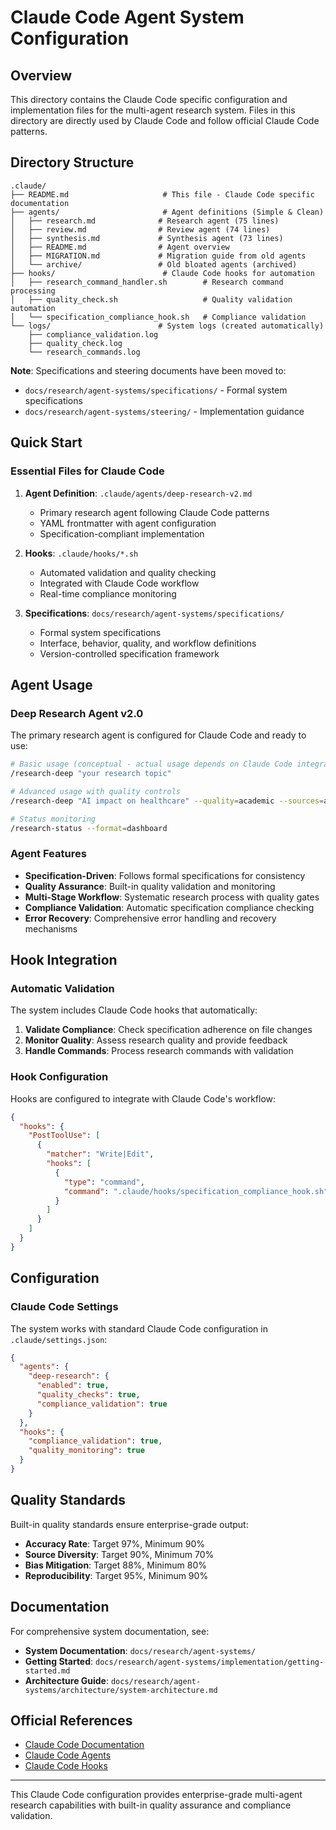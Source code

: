 # Claude Code Agent System Configuration

## Overview

This directory contains the Claude Code specific configuration and implementation files for the multi-agent research system. Files in this directory are directly used by Claude Code and follow official Claude Code patterns.

## Directory Structure

```
.claude/
├── README.md                     # This file - Claude Code specific documentation
├── agents/                       # Agent definitions (Simple & Clean)
│   ├── research.md              # Research agent (75 lines)
│   ├── review.md                # Review agent (74 lines)
│   ├── synthesis.md             # Synthesis agent (73 lines)
│   ├── README.md                # Agent overview
│   ├── MIGRATION.md             # Migration guide from old agents
│   └── archive/                 # Old bloated agents (archived)
├── hooks/                        # Claude Code hooks for automation
│   ├── research_command_handler.sh        # Research command processing
│   ├── quality_check.sh                   # Quality validation automation
│   └── specification_compliance_hook.sh   # Compliance validation
└── logs/                        # System logs (created automatically)
    ├── compliance_validation.log
    ├── quality_check.log
    └── research_commands.log
```

**Note**: Specifications and steering documents have been moved to:
- `docs/research/agent-systems/specifications/` - Formal system specifications
- `docs/research/agent-systems/steering/` - Implementation guidance

## Quick Start

### Essential Files for Claude Code

1. **Agent Definition**: `.claude/agents/deep-research-v2.md`
   - Primary research agent following Claude Code patterns
   - YAML frontmatter with agent configuration
   - Specification-compliant implementation

2. **Hooks**: `.claude/hooks/*.sh`
   - Automated validation and quality checking
   - Integrated with Claude Code workflow
   - Real-time compliance monitoring

3. **Specifications**: `docs/research/agent-systems/specifications/`
   - Formal system specifications
   - Interface, behavior, quality, and workflow definitions
   - Version-controlled specification framework

## Agent Usage

### Deep Research Agent v2.0

The primary research agent is configured for Claude Code and ready to use:

```bash
# Basic usage (conceptual - actual usage depends on Claude Code integration)
/research-deep "your research topic"

# Advanced usage with quality controls
/research-deep "AI impact on healthcare" --quality=academic --sources=academic,government

# Status monitoring
/research-status --format=dashboard
```

### Agent Features

- **Specification-Driven**: Follows formal specifications for consistency
- **Quality Assurance**: Built-in quality validation and monitoring
- **Multi-Stage Workflow**: Systematic research process with quality gates
- **Compliance Validation**: Automatic specification compliance checking
- **Error Recovery**: Comprehensive error handling and recovery mechanisms

## Hook Integration

### Automatic Validation

The system includes Claude Code hooks that automatically:

1. **Validate Compliance**: Check specification adherence on file changes
2. **Monitor Quality**: Assess research quality and provide feedback
3. **Handle Commands**: Process research commands with validation

### Hook Configuration

Hooks are configured to integrate with Claude Code's workflow:

```json
{
  "hooks": {
    "PostToolUse": [
      {
        "matcher": "Write|Edit",
        "hooks": [
          {
            "type": "command",
            "command": ".claude/hooks/specification_compliance_hook.sh"
          }
        ]
      }
    ]
  }
}
```

## Configuration

### Claude Code Settings

The system works with standard Claude Code configuration in `.claude/settings.json`:

```json
{
  "agents": {
    "deep-research": {
      "enabled": true,
      "quality_checks": true,
      "compliance_validation": true
    }
  },
  "hooks": {
    "compliance_validation": true,
    "quality_monitoring": true
  }
}
```

## Quality Standards

Built-in quality standards ensure enterprise-grade output:

- **Accuracy Rate**: Target 97%, Minimum 90%
- **Source Diversity**: Target 90%, Minimum 70%
- **Bias Mitigation**: Target 88%, Minimum 80%
- **Reproducibility**: Target 95%, Minimum 90%

## Documentation

For comprehensive system documentation, see:

- **System Documentation**: `docs/research/agent-systems/`
- **Getting Started**: `docs/research/agent-systems/implementation/getting-started.md`
- **Architecture Guide**: `docs/research/agent-systems/architecture/system-architecture.md`

## Official References

- [Claude Code Documentation](https://docs.anthropic.com/en/docs/claude-code)
- [Claude Code Agents](https://docs.anthropic.com/en/docs/claude-code/settings)
- [Claude Code Hooks](https://docs.anthropic.com/en/docs/claude-code/hooks)

---

This Claude Code configuration provides enterprise-grade multi-agent research capabilities with built-in quality assurance and compliance validation.